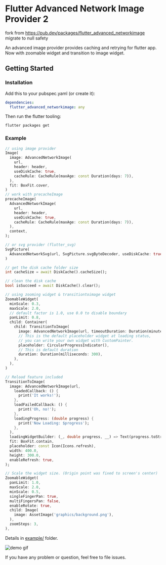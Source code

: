# Flutter Advanced Network Image Provider 2

fork from https://pub.dev/packages/flutter_advanced_networkimage
migrate to null safety
 

<!--[![Pub Package](https://img.shields.io/pub/v/flutter_advanced_networkimage.svg)](https://pub.dev/packages/flutter_advanced_networkimage_2)
[![Pre Pub Package](https://img.shields.io/pub/vpre/flutter_advanced_networkimage.svg)](https://pub.dev/packages/flutter_advanced_networkimage)
[![Build Status](https://travis-ci.org/mchome/flutter_advanced_networkimage.svg?branch=master)](https://travis-ci.org/mchome/flutter_advanced_networkimage?branch=master)
[![Coverage Status](https://coveralls.io/repos/github/mchome/flutter_advanced_networkimage/badge.svg?branch=master)](https://coveralls.io/github/mchome/flutter_advanced_networkimage?branch=master)-->

An advanced image provider provides caching and retrying for flutter app.
Now with zoomable widget and transition to image widget.

## Getting Started

### Installation

Add this to your pubspec.yaml (or create it):

```yaml
dependencies:
  flutter_advanced_networkimage: any
```

Then run the flutter tooling:

```bash
flutter packages get
```

### Example

```dart
// using image provider
Image(
  image: AdvancedNetworkImage(
    url,
    header: header,
    useDiskCache: true,
    cacheRule: CacheRule(maxAge: const Duration(days: 7)),
  ),
  fit: BoxFit.cover,
)
// work with precacheImage
precacheImage(
  AdvancedNetworkImage(
    url,
    header: header,
    useDiskCache: true,
    cacheRule: CacheRule(maxAge: const Duration(days: 7)),
  ),
  context,
);

// or svg provider (flutter_svg)
SvgPicture(
  AdvancedNetworkSvg(url, SvgPicture.svgByteDecoder, useDiskCache: true),
)
```

```dart
// get the disk cache folder size
int cacheSize = await DiskCache().cacheSize();
```

```dart
// clean the disk cache
bool isSucceed = await DiskCache().clear();
```

```dart
// using zooming widget & transitiontoimage widget
ZoomableWidget(
  minScale: 0.3,
  maxScale: 2.0,
  // default factor is 1.0, use 0.0 to disable boundary
  panLimit: 0.8,
  child: Container(
    child: TransitionToImage(
      image: AdvancedNetworkImage(url, timeoutDuration: Duration(minutes: 1)),
      // This is the default placeholder widget at loading status,
      // you can write your own widget with CustomPainter.
      placeholder: CircularProgressIndicator(),
      // This is default duration
      duration: Duration(milliseconds: 300),
    ),
  ),
)
```

```dart
// Reload feature included
TransitionToImage(
  image: AdvancedNetworkImage(url,
    loadedCallback: () {
      print('It works!');
    },
    loadFailedCallback: () {
      print('Oh, no!');
    },
    loadingProgress: (double progress) {
      print('Now Loading: $progress');
    },
  ),
  loadingWidgetBuilder: (_, double progress, __) => Text(progress.toString()),
  fit: BoxFit.contain,
  placeholder: const Icon(Icons.refresh),
  width: 400.0,
  height: 300.0,
  enableRefresh: true,
);
```

```dart
// Scale the widget size. (Origin point was fixed to screen's center)
ZoomableWidget(
  panLimit: 1.0,
  maxScale: 2.0,
  minScale: 0.5,
  singleFingerPan: true,
  multiFingersPan: false,
  enableRotate: true,
  child: Image(
    image: AssetImage('graphics/background.png'),
  ),
  zoomSteps: 3,
),
```

Details in [example/](https://github.com/mchome/flutter_advanced_networkimage/tree/master/example) folder.

![demo gif](https://user-images.githubusercontent.com/7392658/38853766-db25add4-4250-11e8-9f6e-af550e43ef9a.gif)

If you have any problem or question, feel free to file issues.
